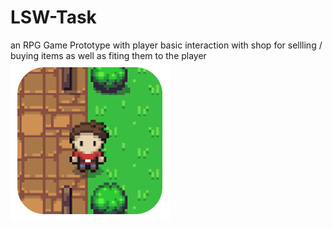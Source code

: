 # LSW-Task
an RPG Game Prototype with player basic interaction with shop for sellling / buying items as well as fiting them to the player
![alt text](https://github.com/AndrewTrk/LSW-Task/raw/main/Assets/Art/gameIcon.png)